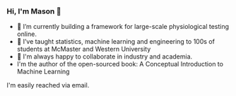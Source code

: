 ### Hi, I'm Mason 👋


- 🔭 I’m currently building a framework for large-scale physiological testing online.
- 🌱 I’ve taught statistics, machine learning and engineering to 100s of students at McMaster and Western University
- 👯 I'm always happy to collaborate in industry and academia.
- I'm the author of the open-sourced book: A Conceptual Introduction to Machine Learning

I'm easily reached via email.
